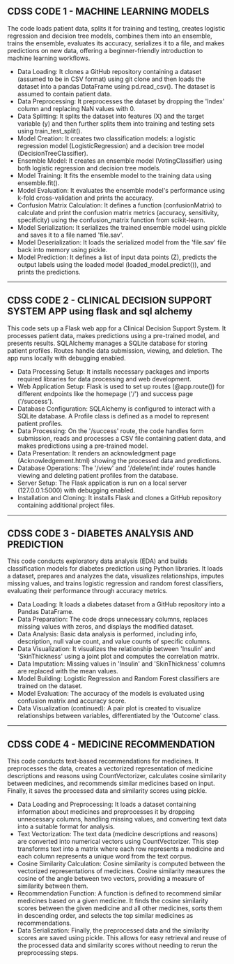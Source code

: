 CDSS CODE 1 - MACHINE LEARNING MODELS
-

The code loads patient data, splits it for training and testing, creates logistic regression and decision tree models, combines them into an ensemble, trains the ensemble, evaluates its accuracy, serializes it to a file, and makes predictions on new data, offering a beginner-friendly introduction to machine learning workflows.
- Data Loading: It clones a GitHub repository containing a dataset (assumed to be in CSV format) using git clone and then loads the dataset into a pandas DataFrame using pd.read_csv(). The dataset is assumed to contain patient data.
- Data Preprocessing: It preprocesses the dataset by dropping the 'Index' column and replacing NaN values with 0.
- Data Splitting: It splits the dataset into features (X) and the target variable (y) and then further splits them into training and testing sets using train_test_split().
- Model Creation: It creates two classification models: a logistic regression model (LogisticRegression) and a decision tree model (DecisionTreeClassifier).
- Ensemble Model: It creates an ensemble model (VotingClassifier) using both logistic regression and decision tree models.
- Model Training: It fits the ensemble model to the training data using ensemble.fit().
- Model Evaluation: It evaluates the ensemble model's performance using k-fold cross-validation and prints the accuracy.
- Confusion Matrix Calculation: It defines a function (confusionMatrix) to calculate and print the confusion matrix metrics (accuracy, sensitivity, specificity) using the confusion_matrix function from scikit-learn.
- Model Serialization: It serializes the trained ensemble model using pickle and saves it to a file named 'file.sav'.
- Model Deserialization: It loads the serialized model from the 'file.sav' file back into memory using pickle.
- Model Prediction: It defines a list of input data points (Z), predicts the output labels using the loaded model (loaded_model.predict()), and prints the predictions.

---------------------

CDSS CODE 2 - CLINICAL DECISION SUPPORT SYSTEM APP using flask and sql alchemy
-

This code sets up a Flask web app for a Clinical Decision Support System. It processes patient data, makes predictions using a pre-trained model, and presents results. SQLAlchemy manages a SQLite database for storing patient profiles. Routes handle data submission, viewing, and deletion. The app runs locally with debugging enabled.
- Data Processing Setup: It installs necessary packages and imports required libraries for data processing and web development.
- Web Application Setup: Flask is used to set up routes (@app.route()) for different endpoints like the homepage ('/') and success page ('/success').
- Database Configuration: SQLAlchemy is configured to interact with a SQLite database. A Profile class is defined as a model to represent patient profiles.
- Data Processing: On the '/success' route, the code handles form submission, reads and processes a CSV file containing patient data, and makes predictions using a pre-trained model.
- Data Presentation: It renders an acknowledgment page (Acknowledgement.html) showing the processed data and predictions.
- Database Operations: The '/view' and '/delete/int:inde' routes handle viewing and deleting patient profiles from the database.
- Server Setup: The Flask application is run on a local server (127.0.0.1:5000) with debugging enabled.
- Installation and Cloning: It installs Flask and clones a GitHub repository containing additional project files.


------------------------

CDSS CODE 3 - DIABETES ANALYSIS AND PREDICTION
-

This code conducts exploratory data analysis (EDA) and builds classification models for diabetes prediction using Python libraries. It loads a dataset, prepares and analyzes the data, visualizes relationships, imputes missing values, and trains logistic regression and random forest classifiers, evaluating their performance through accuracy metrics.
- Data Loading: It loads a diabetes dataset from a GitHub repository into a Pandas DataFrame.
- Data Preparation: The code drops unnecessary columns, replaces missing values with zeros, and displays the modified dataset.
- Data Analysis: Basic data analysis is performed, including info, description, null value count, and value counts of specific columns.
- Data Visualization: It visualizes the relationship between 'Insulin' and 'SkinThickness' using a joint plot and computes the correlation matrix.
- Data Imputation: Missing values in 'Insulin' and 'SkinThickness' columns are replaced with the mean values.
- Model Building: Logistic Regression and Random Forest classifiers are trained on the dataset.
- Model Evaluation: The accuracy of the models is evaluated using confusion matrix and accuracy score.
- Data Visualization (continued): A pair plot is created to visualize relationships between variables, differentiated by the 'Outcome' class.

---------------------------------------------

CDSS CODE 4 - MEDICINE RECOMMENDATION
-

This code conducts text-based recommendations for medicines. It preprocesses the data, creates a vectorized representation of medicine descriptions and reasons using CountVectorizer, calculates cosine similarity between medicines, and recommends similar medicines based on input. Finally, it saves the processed data and similarity scores using pickle.
- Data Loading and Preprocessing: It loads a dataset containing information about medicines and preprocesses it by dropping unnecessary columns, handling missing values, and converting text data into a suitable format for analysis.
- Text Vectorization: The text data (medicine descriptions and reasons) are converted into numerical vectors using CountVectorizer. This step transforms text into a matrix where each row represents a medicine and each column represents a unique word from the text corpus.
- Cosine Similarity Calculation: Cosine similarity is computed between the vectorized representations of medicines. Cosine similarity measures the cosine of the angle between two vectors, providing a measure of similarity between them.
- Recommendation Function: A function is defined to recommend similar medicines based on a given medicine. It finds the cosine similarity scores between the given medicine and all other medicines, sorts them in descending order, and selects the top similar medicines as recommendations.
- Data Serialization: Finally, the preprocessed data and the similarity scores are saved using pickle. This allows for easy retrieval and reuse of the processed data and similarity scores without needing to rerun the preprocessing steps.


























